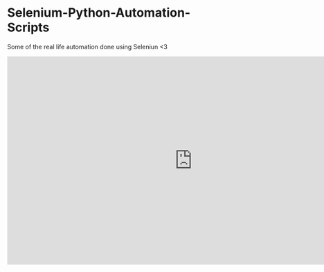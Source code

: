 # Selenium-Python-Automation-Scripts
Some of the real life automation done using Seleniun <3

<iframe width="854" height="480" src="https://www.youtube.com/embed/oT32SKLciwY" frameborder="0" allowfullscreen></iframe>
